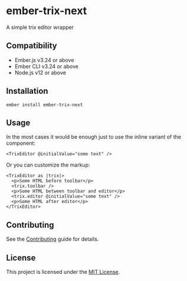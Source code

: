ember-trix-next
==============================================================================

A simple trix editor wrapper


Compatibility
------------------------------------------------------------------------------

* Ember.js v3.24 or above
* Ember CLI v3.24 or above
* Node.js v12 or above


Installation
------------------------------------------------------------------------------

```
ember install ember-trix-next
```


Usage
------------------------------------------------------------------------------

In the most cases it would be enough just to use the inline variant of the component:

```
<TrixEditor @initialValue="some text" />
```

Or you can customize the markup:

```
<TrixEditor as |trix|>
  <p>Some HTML before toolbar</p>
  <trix.toolbar />
  <p>Some HTML between toolbar and editor</p>
  <trix.editor @initialValue="some text" />
  <p>Some HTML after editor</p>
</TrixEditor>
```


Contributing
------------------------------------------------------------------------------

See the [Contributing](CONTRIBUTING.md) guide for details.


License
------------------------------------------------------------------------------

This project is licensed under the [MIT License](LICENSE.md).
